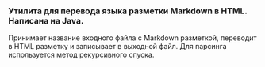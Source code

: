 <h3> Утилита для перевода языка разметки Markdown в HTML. Написана на Java. </h3>

Принимает название входного файла с Markdown разметкой, переводит в HTML разметку и записывает в выходной файл. Для парсинга используется метод рекурсивного спуска. 
